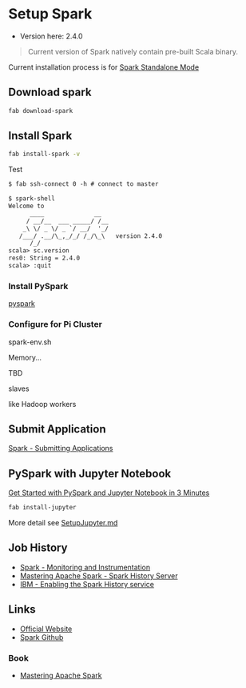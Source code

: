 # Setup Spark

* Version here: 2.4.0

> Current version of Spark natively contain pre-built Scala binary.

Current installation process is for [Spark Standalone Mode](https://spark.apache.org/docs/latest/spark-standalone.html)

## Download spark

```sh
fab download-spark
```

## Install Spark

```sh
fab install-spark -v
```

Test

```txt
$ fab ssh-connect 0 -h # connect to master

$ spark-shell
Welcome to
      ____              __
     / __/__  ___ _____/ /__
    _\ \/ _ \/ _ `/ __/  '_/
   /___/ .__/\_,_/_/ /_/\_\   version 2.4.0
      /_/
scala> sc.version
res0: String = 2.4.0
scala> :quit
```

### Install PySpark

[pyspark](https://pypi.org/project/pyspark/)

### Configure for Pi Cluster

spark-env.sh

Memory...

TBD

slaves

like Hadoop workers

## Submit Application

[Spark - Submitting Applications](https://spark.apache.org/docs/latest/submitting-applications.html)

## PySpark with Jupyter Notebook

[Get Started with PySpark and Jupyter Notebook in 3 Minutes](https://blog.sicara.com/get-started-pyspark-jupyter-guide-tutorial-ae2fe84f594f)

```sh
fab install-jupyter
```

More detail see [SetupJupyter.md](SetupJupyter.md)

## Job History

* [Spark - Monitoring and Instrumentation](https://spark.apache.org/docs/latest/monitoring.html)
* [Mastering Apache Spark - Spark History Server](https://jaceklaskowski.gitbooks.io/mastering-apache-spark/spark-history-server.html)
* [IBM - Enabling the Spark History service](https://www.ibm.com/support/knowledgecenter/en/SSGSMK_7.1.1/management_sym/spark_configuring_history_service.html)

## Links

* [Official Website](https://spark.apache.org/)
* [Spark Github](https://github.com/apache/spark)

### Book

* [Mastering Apache Spark](https://legacy.gitbook.com/book/jaceklaskowski/mastering-apache-spark/details)

